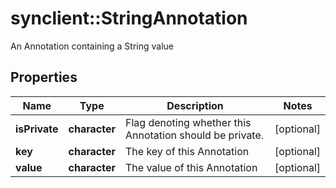 # synclient::StringAnnotation

An Annotation containing a String value
## Properties
Name | Type | Description | Notes
------------ | ------------- | ------------- | -------------
**isPrivate** | **character** | Flag denoting whether this Annotation should be private. | [optional] 
**key** | **character** | The key of this Annotation | [optional] 
**value** | **character** | The value of this Annotation | [optional] 



